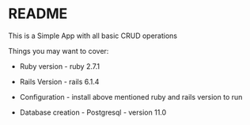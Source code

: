 # README

This is a Simple App with all basic CRUD operations

Things you may want to cover:

* Ruby version - ruby 2.7.1

* Rails Version - rails 6.1.4 

* Configuration - install above mentioned ruby and rails version to run

* Database creation - Postgresql - version 11.0
